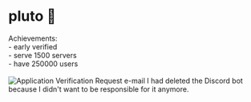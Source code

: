 # pluto 🚀
Achievements:\
\- early verified\
\- serve 1500 servers\
\- have 250000 users\
\
![Application Verification Request e-mail](https://user-images.githubusercontent.com/59415467/113766005-40169680-971d-11eb-93a6-b30e583c7ee1.png)
I had deleted the Discord bot because I didn't want to be responsible for it anymore.
